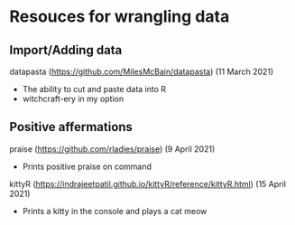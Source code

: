 # Resouces for wrangling data

## Import/Adding data

datapasta (https://github.com/MilesMcBain/datapasta) (11 March 2021)
 - The ability to cut and paste data into R 
 - witchcraft-ery in my option

## Positive affermations

praise (https://github.com/rladies/praise) (9 April 2021)
 - Prints positive praise on command

kittyR (https://indrajeetpatil.github.io/kittyR/reference/kittyR.html) (15 April 2021)
 - Prints a kitty in the console and plays a cat meow
